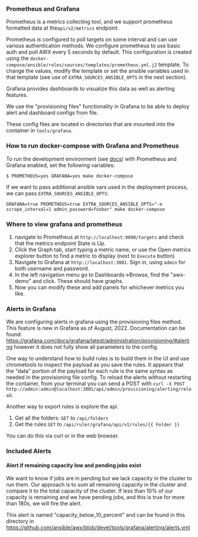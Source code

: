 ### Prometheus and Grafana
Prometheus is a metrics collecting tool, and we support prometheus formatted data at the`api/v2/metrics` endpoint.

Prometheus is configured to poll targets on some interval and can use various authentication methods.
We configure prometheus to use basic auth and poll AWX every 5 seconds by default. This configuration is created using the `docker-compose/ansible/roles/sources/templates/prometheus.yml.j2` template. To change the values, modify the template or set the ansible variables used in that template (see use of `EXTRA_SOURCES_ANSIBLE_OPTS` in the next section).

Grafana provides dashboards to visualize this data as well as alerting features.

We use the "provisioning files" functionality in Grafana to be able to deploy alert and dashboard configs from file.

These config files are located in directories that are mounted into the container in `tools/grafana`.

### How to run docker-compose with Grafana and Prometheus

To run the development environment (see [docs](https://github.com/ansible/awx/blob/devel/tools/docker-compose/README.md)) with Prometheus and Grafana enabled, set the following variables:

```
$ PROMETHEUS=yes GRAFANA=yes make docker-compose
```

If we want to pass additional ansible vars used in the deployment process, we can pass `EXTRA_SOURCES_ANSIBLE_OPTS`:

```
GRAFANA=true PROMETHEUS=true EXTRA_SOURCES_ANSIBLE_OPTS="-e scrape_interval=1 admin_password=foobar" make docker-compose
```

### Where to view grafana and prometheus

1. navigate to Prometheus at `http://localhost:9090/targets` and check that the metrics endpoint State is Up.
2. Click the Graph tab, start typing a metric name, or use the Open metrics explorer button to find a metric to display (next to `Execute` button)
3. Navigate to Grafana at `http://localhost:3001`. Sign in, using `admin` for both username and password.
4. In the left navigation menu go to Dashboards->Browse, find the "awx-demo" and click. These should have graphs.
5. Now you can modify these and add panels for whichever metrics you like.

### Alerts in Grafana

We are configuring alerts in grafana using the provisioning files method. This feature is new in Grafana as of August, 2022. Documentation can be found: https://grafana.com/docs/grafana/latest/administration/provisioning/#alerting however it does not fully show all parameters to the config.

One way to understand how to build rules is to build them in the UI and use chrometools to inspect the payload as you save the rules. It appears that the "data" portion of the payload for each rule is the same syntax as needed in the provisioning file config. To reload the alerts without restarting the container, from your terminal you can send a POST with `curl -X POST http://admin:admin@localhost:3001/api/admin/provisioning/alerting/reload`.

Another way to export rules is explore the api.
1. Get all the folders:  `GET` to `/api/folders`
2. Get the rules `GET` to `/api/ruler/grafana/api/v1/rules/{{ Folder }}`

You can do this via curl or in the web browser.

### Included Alerts

#### Alert if remaining capacity low and pending jobs exist

We want to know if jobs are in pending but we lack capacity in the cluster to run them. Our approach is to sum all remaining capacity in the cluster and compare it to the total capacity of the cluster. If less than 10% of our capacity is remaining and we have pending jobs, and this is true for more than 180s, we will fire the alert.

This alert is named "capacity_below_10_percent" and can be found in this directory in https://github.com/ansible/awx/blob/devel/tools/grafana/alerting/alerts.yml
